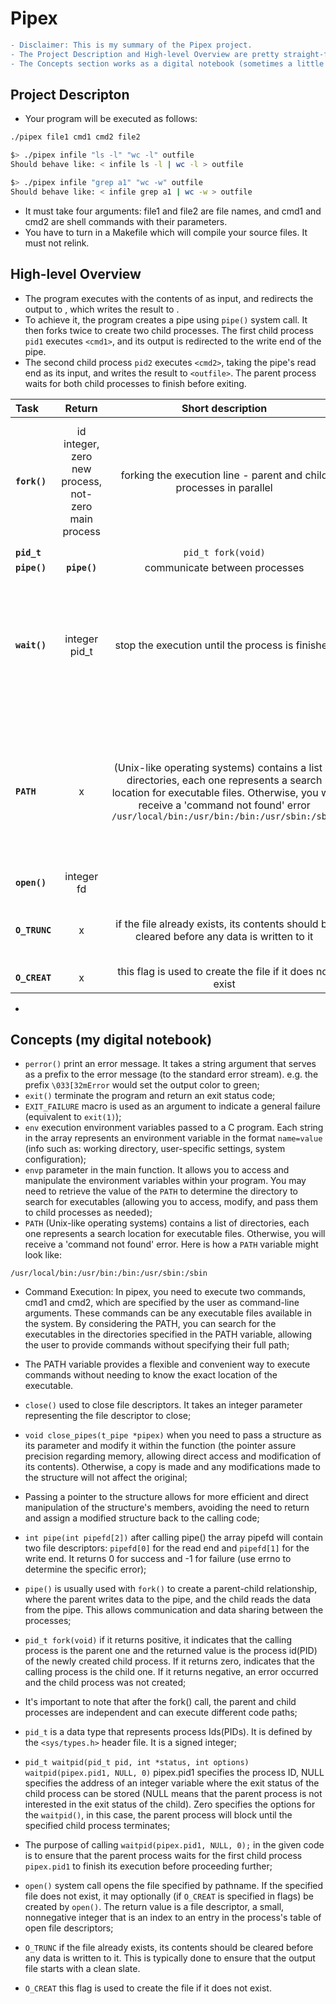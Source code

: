 # Pipex
```diff
- Disclaimer: This is my summary of the Pipex project. 
- The Project Description and High-level Overview are pretty straight-forward and short. 
- The Concepts section works as a digital notebook (sometimes a little messy, my process sketch).
```

## Project Descripton

- Your program will be executed as follows:
```bash
./pipex file1 cmd1 cmd2 file2

$> ./pipex infile "ls -l" "wc -l" outfile
Should behave like: < infile ls -l | wc -l > outfile

$> ./pipex infile "grep a1" "wc -w" outfile
Should behave like: < infile grep a1 | wc -w > outfile
```
- It must take four arguments: file1 and file2 are file names, and cmd1  and cmd2 are shell commands with their parameters.
- You have to turn in a Makefile which will compile your source files. It must not relink.

## High-level Overview

- The program executes <cmd1> with the contents of <infile> as input, and redirects the output to <cmd2>, which writes the result to <outfile>.
- To achieve it, the program creates a pipe using `pipe()` system call. It then forks twice to create two child processes. The first child process `pid1` executes `<cmd1>`, and its output is redirected to the write end of the pipe.
- The second child process `pid2` executes `<cmd2>`, taking the pipe's read end as its input, and writes the result to `<outfile>`. The parent process waits for both child processes to finish before exiting.

| Task |  Return  | Short description | Why |
|:-----|:--------:|:--------:|------:|
| **`fork()`** | id integer, zero new process, not-zero main process | forking the execution line - parent and child processes in parallel | After its call, the parent and child processes are independent and can execute different code paths |
| **`pid_t`** | | `pid_t fork(void)` | |
| **`pipe()`**   | **`pipe()`** | communicate between processes | |
| **`wait()`**  | integer pid_t | stop the execution until the process is finished | parent process waits for the first child process `pipex.pid1` to finish its execution before proceeding further |
|**`PATH`** | x | (Unix-like operating systems) contains a list of directories, each one represents a search location for executable files. Otherwise, you will receive a 'command not found' error `/usr/local/bin:/usr/bin:/bin:/usr/sbin:/sbin` | flexible and convenient way to execute commands without needing to know the exact location of the executable |
| **`open()`** | integer fd | | |
| **`O_TRUNC`** | x | if the file already exists, its contents should be cleared before any data is written to it | ensure that the output file starts with a clean slate | 
| **`O_CREAT`** | x | this flag is used to create the file if it does not exist | |

- 



## Concepts (my digital notebook)
- `perror()` print an error message. It takes a string argument that serves as a prefix to the error message (to the standard error stream). e.g. the prefix `\033[32mError` would set the output color to green;
- `exit()` terminate the program and return an exit status code;
- `EXIT_FAILURE` macro is used as an argument to indicate a general failure (equivalent to `exit(1)`);
- `env` execution environment variables passed to a C program. Each string in the array represents an environment variable in the format `name=value` (info such as: working directory, user-specific settings, system configuration);
- `envp` parameter in the main function. It allows you to access and manipulate the environment variables within your program. You may need to retrieve the value of the `PATH` to determine the directory to search for executables (allowing you to access, modify, and pass them to child processes as needed);
- `PATH` (Unix-like operating systems) contains a list of directories, each one represents a search location for executable files. Otherwise, you will receive a 'command not found' error. Here is how a `PATH` variable might look like:
```
/usr/local/bin:/usr/bin:/bin:/usr/sbin:/sbin
```
- Command Execution: In pipex, you need to execute two commands, cmd1 and cmd2, which are specified by the user as command-line arguments. These commands can be any executable files available in the system. By considering the PATH, you can search for the executables in the directories specified in the PATH variable, allowing the user to provide commands without specifying their full path;
- The PATH variable provides a flexible and convenient way to execute commands without needing to know the exact location of the executable.
- `close()` used to close file descriptors. It takes an integer parameter representing the file descriptor to close;
- `void	close_pipes(t_pipe *pipex)` when you need to pass a structure as its parameter and modify it within the function (the pointer assure precision regarding memory, allowing direct access and modification of its contents). Otherwise, a copy is made and any modifications made to the structure will not affect the original;
- Passing a pointer to the structure allows for more efficient and direct manipulation of the structure's members, avoiding the need to return and assign a modified structure back to the calling code;
- `int pipe(int pipefd[2])` after calling pipe() the array pipefd will contain two file descriptors: `pipefd[0]` for the read end and `pipefd[1]` for the write end. It returns 0 for success and -1 for failure (use errno to determine the specific error);
- `pipe()` is usually used with `fork()` to create a parent-child relationship, where the parent writes data to the pipe, and the child reads the data from the pipe. This allows communication and data sharing between the processes;


- `pid_t fork(void)` if it returns positive, it indicates that the calling process is the parent one and the returned value is the process id(PID) of the newly created child process. If it returns zero, indicates that the calling process is the child one. If it returns negative, an error occurred and the child process was not created;
- It's important to note that after the fork() call, the parent and child processes are independent and can execute different code paths;
- `pid_t` is a data type that represents process Ids(PIDs). It is defined by the `<sys/types.h>` header file. It is a signed integer;
- `pid_t waitpid(pid_t pid, int *status, int options)` `waitpid(pipex.pid1, NULL, 0)` pipex.pid1 specifies the process ID, NULL specifies the address of an integer variable where the exit status of the child process can be stored (NULL means that the parent process is not interested in the exit status of the child). Zero specifies the options for the `waitpid()`, in this case, the parent process will block until the specified child process terminates;
- The purpose of calling `waitpid(pipex.pid1, NULL, 0);` in the given code is to ensure that the parent process waits for the first child process `pipex.pid1` to finish its execution before proceeding further;
- `open()` system call opens the file specified by pathname.  If the specified file does not exist, it may optionally (if `O_CREAT` is specified in flags) be created by `open()`. The return value is a file descriptor, a small, nonnegative integer that is an index to an entry in the process's table of open file descriptors;
- `O_TRUNC` if the file already exists, its contents should be cleared before any data is written to it. This is typically done to ensure that the output file starts with a clean slate. 
- `O_CREAT` this flag is used to create the file if it does not exist.


